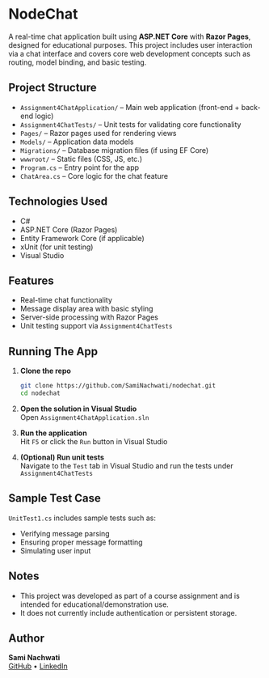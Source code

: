 # NodeChat

A real-time chat application built using **ASP.NET Core** with **Razor Pages**, designed for educational purposes. This project includes user interaction via a chat interface and covers core web development concepts such as routing, model binding, and basic testing.

## Project Structure

- `Assignment4ChatApplication/` – Main web application (front-end + back-end logic)  
- `Assignment4ChatTests/` – Unit tests for validating core functionality  
- `Pages/` – Razor pages used for rendering views  
- `Models/` – Application data models  
- `Migrations/` – Database migration files (if using EF Core)  
- `wwwroot/` – Static files (CSS, JS, etc.)  
- `Program.cs` – Entry point for the app  
- `ChatArea.cs` – Core logic for the chat feature  

## Technologies Used

- C#  
- ASP.NET Core (Razor Pages)  
- Entity Framework Core (if applicable)  
- xUnit (for unit testing)  
- Visual Studio  

## Features

- Real-time chat functionality  
- Message display area with basic styling  
- Server-side processing with Razor Pages  
- Unit testing support via `Assignment4ChatTests`  

## Running The App

1. **Clone the repo**
   ```bash
   git clone https://github.com/SamiNachwati/nodechat.git
   cd nodechat
   ```

2. **Open the solution in Visual Studio**  
   Open `Assignment4ChatApplication.sln`

3. **Run the application**  
   Hit `F5` or click the `Run` button in Visual Studio

4. **(Optional) Run unit tests**  
   Navigate to the `Test` tab in Visual Studio and run the tests under `Assignment4ChatTests`

## Sample Test Case

`UnitTest1.cs` includes sample tests such as:
- Verifying message parsing  
- Ensuring proper message formatting  
- Simulating user input  

## Notes

- This project was developed as part of a course assignment and is intended for educational/demonstration use.  
- It does not currently include authentication or persistent storage.  


## Author

**Sami Nachwati**  
[GitHub](https://github.com/SamiNachwati) • [LinkedIn](https://linkedin.com/in/sami-nachwati-519288264)
